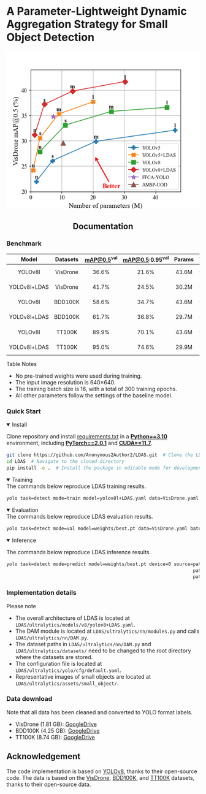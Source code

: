 # A Parameter-Lightweight Dynamic Aggregation Strategy for Small Object Detection

<div align=center>
<img src="./ultralytics/assets/VisDrone_mAP0.5.png" alt="VisDrone_mAP0.5" width = "549" />
</div>


## <div align="center">Documentation</div>

### Benchmark
| **Model**     | **Datasets** |  **mAP@0.5<sup>val**  | **mAP@0.5:0.95<sup>val** | **Params** | **Weight**                                                                                           |
|:-------------:|:------------:|:---------------------:|:------------------------:|:----------:|:----------------------------------------------------------------------------------------------------:|
| YOLOv8l       | VisDrone     |         36.6%         |          21.6%           | 43.6M      | [Google Drive](https://drive.google.com/drive/folders/1SgVbEPYPvA-S9UQpOUa5tlJjzVBIdEkF?usp=sharing) |
| YOLOv8l+LDAS  | VisDrone     |         41.7%         |          24.5%           | 30.2M      | [Google Drive](https://drive.google.com/drive/folders/1SgVbEPYPvA-S9UQpOUa5tlJjzVBIdEkF?usp=sharing) |
| YOLOv8l       | BDD100K      |         58.6%         |          34.7%           | 43.6M      | [Google Drive](https://drive.google.com/drive/folders/1SgVbEPYPvA-S9UQpOUa5tlJjzVBIdEkF?usp=sharing) |
| YOLOv8l+LDAS  | BDD100K      |         61.7%         |          36.8%           | 29.7M      | [Google Drive](https://drive.google.com/drive/folders/1SgVbEPYPvA-S9UQpOUa5tlJjzVBIdEkF?usp=sharing) |
| YOLOv8l       | TT100K       |         89.9%         |          70.1%           | 43.6M      | [Google Drive](https://drive.google.com/drive/folders/1SgVbEPYPvA-S9UQpOUa5tlJjzVBIdEkF?usp=sharing) |
| YOLOv8l+LDAS  | TT100K       |         95.0%         |          74.6%           | 29.9M      | [Google Drive](https://drive.google.com/drive/folders/1SgVbEPYPvA-S9UQpOUa5tlJjzVBIdEkF?usp=sharing) |

Table Notes
- No pre-trained weights were used during training.
- The input image resolution is 640×640.
- The training batch size is 16, with a total of 300 training epochs.
- All other parameters follow the settings of the baseline model.

### Quick Start
<details open>
<summary>Install</summary>

Clone repository and install [requirements.txt](./requirements.txt) in a [**Python==3.10**](https://www.python.org/) environment, 
including [**PyTorch==2.0.1**](https://pytorch.org/get-started/previous-versions/) and [**CUDA==11.7**](https://pytorch.org/get-started/previous-versions/).
```bash
git clone https://github.com/Anonymous2Author2/LDAS.git  # Clone the LDAS repository
cd LDAS  # Navigate to the cloned directory
pip install -e .  # Install the package in editable mode for development
```
</details>

<details open>
<summary>Training</summary>
The commands below reproduce LDAS training results.

```bash
yolo task=detect mode=train model=yolov8l+LDAS.yaml data=VisDrone.yaml epochs=300 batch=16 device=0
```
</details>

<details open>
<summary>Evaluation</summary>
The commands below reproduce LDAS evaluation results.

```bash
yolo task=detect mode=val model=weights/best.pt data=VisDrone.yaml batch=16 device=0
```
</details>

<details open>
<summary>Inference</summary>

The commands below reproduce LDAS inference results.

```bash
yolo task=detect mode=predict model=weights/best.pt device=0 source=path/to/image.jpg  # image
                                                                    path/to/video.mp4  # video
                                                                    path/to/dir  # directory
```
</details>

### Implementation details
Please note
- The overall architecture of LDAS is located at `LDAS/ultralytics/models/v8/yolov8+LDAS.yaml`.
- The DAM module is located at `LDAS/ultralytics/nn/modules.py` and calls `LDAS/ultralytics/nn/DAM.py`.
- The dataset paths in `LDAS/ultralytics/nn/DAM.py` and `LDAS/ultralytics/datasets/` need to be changed to the root directory where the datasets are stored.
- The configuration file is located at `LDAS/ultralytics/yolo/cfg/default.yaml`.
- Representative images of small objects are located at `LDAS/ultralytics/assets/small_object/`.

### Data download
Note that all data has been cleaned and converted to YOLO format labels.
- VisDrone (1.81 GB): [GoogleDrive](https://drive.google.com/file/d/1TSN5Jb63aoJrv6riQTkBGNcdRrwWdwHV/view?usp=sharing)
- BDD100K (4.25 GB): [GoogleDrive](https://drive.google.com/file/d/1mRu280F9i4gNzFbFoONDxK3hCZlOB2__/view?usp=sharing)
- TT100K (8.74 GB): [GoogleDrive](https://drive.google.com/file/d/18xjqTSzsfEFaUeYsjCbZtQhBHhspMjWJ/view?usp=sharing)

## Acknowledgement
The code implementation is based on [YOLOv8](https://github.com/ultralytics/ultralytics), thanks to their open-source code.
The data is based on the [VisDrone](https://github.com/VisDrone/VisDrone-Dataset), [BDD100K](https://www.vis.xyz/bdd100k/), and [TT100K](https://cg.cs.tsinghua.edu.cn/traffic-sign/) datasets, thanks to their open-source data.